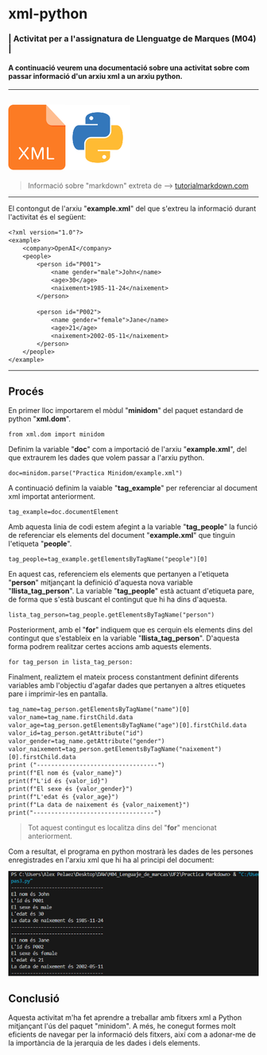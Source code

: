 # xml-python
### | Activitat per a l'assignatura de Llenguatge de Marques (M04) |
#### A continuació veurem una documentació sobre una activitat sobre com passar informació d'un arxiu xml a un arxiu python. 
---
<img src="https://github.com/alexpa03/xml-python/blob/main/xml-icon.png?raw=true" alt="xml_logo" width="115"><img src="https://github.com/alexpa03/xml-python/blob/main/python_logo.png?raw=true" alt="python_logo" width="130">
---

> Informació sobre "markdown" extreta de --> [tutorialmarkdown.com](https://tutorialmarkdown.com/guia "markdown")

---
El contongut de l'arxiu "**example.xml**" del que s'extreu la informació durant l'activitat és el següent:

```
<?xml version="1.0"?>
<example>
    <company>OpenAI</company>
    <people>
        <person id="P001">
            <name gender="male">John</name>
            <age>30</age>
            <naixement>1985-11-24</naixement>
        </person>

        <person id="P002">
            <name gender="female">Jane</name>
            <age>21</age>
            <naixement>2002-05-11</naixement>
        </person>
    </people>
</example>
```
---
## Procés

En primer lloc importarem el mòdul "**minidom**" del paquet estandard de python "**xml.dom**".
```
from xml.dom import minidom
```
Definim la variable "**doc**" com a importació de l'arxiu "**example.xml**", del que extraurem les dades que volem passar a l'arxiu python.
```
doc=minidom.parse("Practica Minidom/example.xml")
```
A continuació definim la vaiable "**tag_example**" per referenciar al document xml importat anteriorment. 
```
tag_example=doc.documentElement
```
Amb aquesta linia de codi estem afegint a la variable "**tag_people**" la funció de referenciar els elements del document "**example.xml**" que tinguin l'etiqueta "**people**".
```
tag_people=tag_example.getElementsByTagName("people")[0]
```
En aquest cas, referenciem els elements que pertanyen a l'etiqueta "**person**" mitjançant la definició d'aquesta nova variable "**llista_tag_person**". La variable "**tag_people**" està actuant d'etiqueta pare, de forma que s'està buscant el contingut que hi ha dins d'aquesta.
```
lista_tag_person=tag_people.getElementsByTagName("person")
```
Posteriorment, amb el "**for**" indiquem que es cerquin els elements dins del contingut que s'estableix en la variable "**llista_tag_person**". D'aquesta forma podrem realitzar certes accions amb aquests elements. 
```
for tag_person in lista_tag_person:
```
Finalment, realiztem el mateix process constantment definint diferents variables amb l'objectiu d'agafar dades que pertanyen a altres etiquetes pare i imprimir-les en pantalla.

    
    tag_name=tag_person.getElementsByTagName("name")[0]
    valor_name=tag_name.firstChild.data
    valor_age=tag_person.getElementsByTagName("age")[0].firstChild.data
    valor_id=tag_person.getAttribute("id")
    valor_gender=tag_name.getAttribute("gender")
    valor_naixement=tag_person.getElementsByTagName("naixement")[0].firstChild.data
    print ("----------------------------------")
    print(f"El nom és {valor_name}")
    print(f"L'id és {valor_id}")
    print(f"El sexe és {valor_gender}")
    print(f"L'edat és {valor_age}")
    print(f"La data de naixement és {valor_naixement}")
    print("----------------------------------")
   > Tot aquest contingut es localitza dins del "**for**" mencionat anteriorment. 


Com a resultat, el programa en python mostrarà les dades de les persones enregistrades en l'arxiu xml que hi ha al principi del document:

<img src="https://github.com/alexpa03/xml-python/blob/main/programa.png?raw=true)https://github.com/alexpa03/xml-python/blob/main/programa.png?raw=true" alt="programa" width="600">

## Conclusió

Aquesta activitat m'ha fet aprendre a treballar amb fitxers xml a Python mitjançant l'ús del paquet "minidom". A més, he conegut formes molt eficients de navegar per la informació dels fitxers, així com a adonar-me de la importància de la jerarquia de les dades i dels elements.
    

